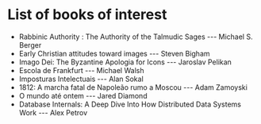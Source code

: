 # List of books of interest

* Rabbinic Authority : The Authority of the Talmudic Sages --- Michael S. Berger
* Early Christian attitudes toward images --- Steven Bigham
* Imago Dei: The Byzantine Apologia for Icons --- Jaroslav Pelikan
* Escola de Frankfurt --- Michael Walsh
* Imposturas Intelectuais --- Alan Sokal
* 1812: A marcha fatal de Napoleão rumo a Moscou --- Adam Zamoyski
* O mundo até ontem --- Jared Diamond
* Database Internals: A Deep Dive Into How Distributed Data Systems Work --- Alex Petrov
